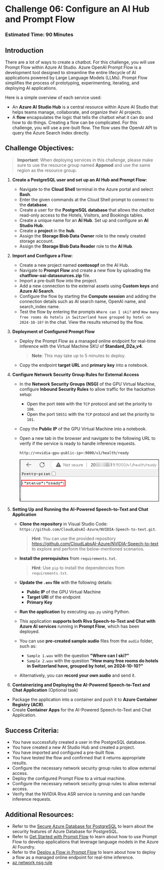 # Challenge 06: Configure an AI Hub and Prompt Flow
### Estimated Time: 90 Minutes
## Introduction

There are a lot of ways to create a chatbot. For this challenge, you will use Prompt Flow within Azure AI Studio. Azure OpenAI Prompt Flow is a development tool designed to streamline the entire lifecycle of AI applications powered by Large Language Models (LLMs). Prompt Flow simplifies the process of prototyping, experimenting, iterating, and deploying AI applications.

Here is a simple overview of each service used:

- An **Azure AI Studio Hub** is a central resource within Azure AI Studio that helps teams manage, collaborate, and organize their AI projects.
- A **flow** encapsulates the logic that tells the chatbot what it can do and how to do things. Creating a flow can be complicated. For this challenge, you will use a pre-built flow. The flow uses the OpenAI API to query the Azure Search Index directly.

## Challenge Objectives:

> **Important**: When deploying services in this challenge, please make sure to use the resource group named **Appmod** and use the same region as the resource group.

1. **Create a PostgreSQL user and set up an AI Hub and Prompt Flow:**

   - Navigate to the **Cloud Shell** terminal in the Azure portal and select **Bash**.
   - Enter the given commands at the Cloud Shell prompt to connect to the **database**.
   - Create a user for the **PostgreSQL database** that allows the chatbot read-only access to the Hotels, Visitors, and Bookings tables.
   - Create a unique name for an **AI Hub**. Set up and configure an **AI Studio Hub**.
   - Create a **project** in the **hub**.
   - Assign the **Storage Blob Data Owner** role to the newly created storage account.
   - Assign the **Storage Blob Data Reader** role to the **AI Hub**.

1. **Import and Configure a Flow:** 

   - Create a new project named **contosopf** on the AI Hub.
   - Navigate to **Prompt Flow** and create a new flow by uploading the **chatflow-oai-datasources.zip** file.
   - Import a pre-built flow into the project. 
   - Add a new connection to the external assets using **Custom keys** and **Azure AI Search**.
   - Configure the flow by starting the **Compute session** and adding the connection details such as AI search name, OpenAI name, and search_index name.
   - Test the flow by entering the prompts `Where can I ski?` and `How many free rooms do hotels in Switzerland have grouped by hotel on 2024-10-10?` in the chat. View the results returned by the flow.

1. **Deployment of Configured Prompt Flow**

   - Deploy the Prompt Flow as a managed online endpoint for real-time inference with the Virtual Machine SKU of **Standard_D2a_v4**.

     > **Note**: This may take up to 5 minutes to deploy.   

   - Copy the endpoint **target URL** and **primary key** into a notebook.

1. **Configure Network Security Group Rules for External Access**

   - In the **Network Security Groups (NSG)** of the GPU Virtual Machine, configure **Inbound Security Rules** to allow traffic for the hackathon setup:  

      - Open the port `9000` with the `TCP` protocol and set the priority to `100`.  
      - Open the port `50551` with the `TCP` protocol and set the priority to `101`.  

   - Copy the **Public IP** of the GPU Virtual Machine into a notebook. 
     
   - Open a new tab in the browser and navigate to the following URL to verify if the service is ready to handle inference requests.

      ```
      http://<nvidia-gpu-public-ip>:9000/v1/health/ready
      ```

      ![](../../media/web-trigger.png)

1. **Setting Up and Running the AI-Powered Speech-to-Text and Chat Application** 

   - **Clone the repository** in Visual Studio Code: `https://github.com/CloudLabsAI-Azure/NVIDIA-Speech-to-text.git`.  
      > **Hint**: You can use the provided repository https://github.com/CloudLabsAI-Azure/NVIDIA-Speech-to-text to explore and perform the below-mentioned scenarios.  

   - **Install the prerequisites** from `requirements.txt`.  
      > **Hint**: Use `pip` to install the dependencies from `requirements.txt`.  

   - **Update the `.env` file** with the following details:  
      - **Public IP** of the GPU Virtual Machine  
      - **Target URI** of the endpoint  
      - **Primary Key**  

   - **Run the application** by executing `app.py` using Python.  

   - This application **supports both Riva Speech-to-Text and Chat with Azure AI services** running in **Prompt Flow**, which has been deployed.  

   - You can use **pre-created sample audio** files from the `audio` folder, such as:  
      - `Sample 1.wav` with the question **"Where can I ski?"**  
      - `Sample 2.wav` with the question **"How many free rooms do hotels in Switzerland have, grouped by hotel, on 2024-10-10?"**  

   - Alternatively, you can **record your own audio** and send it.

1. **Containerizing and Deploying the AI-Powered Speech-to-Text and Chat Application**  (Optional task)

- Package the application into a container and push it to **Azure Container Registry (ACR)**.  
- Create **Container Apps** for the AI-Powered Speech-to-Text and Chat Application.

## Success Criteria:

- You have successfully created a user in the PostgreSQL database.
- You have created a new AI Studio Hub and created a project.
- You have imported and configured a pre-built flow.
- You have tested the flow and confirmed that it returns appropriate results.
- Configure the necessary network security group rules to allow external access.
- Deploy the configured Prompt Flow to a virtual machine.
- Configure the necessary network security group rules to allow external access.
- Verify that the NVIDIA Riva ASR service is running and can handle inference requests.

## Additional Resources:

-  Refer to the [Secure Azure Database for PostgreSQL](https://learn.microsoft.com/en-us/training/modules/secure-azure-database-for-postgresql/) to learn about the security features of Azure Database for PostgreSQL.
-  Refer to [Get Started with Prompt Flow](https://learn.microsoft.com/en-us/training/modules/get-started-prompt-flow-ai-studio/) to learn about how to use Prompt Flow to develop applications that leverage language models in the Azure AI Foundry.
-  Refer to the [Deploy a Flow in Prompt Flow](https://learn.microsoft.com/en-us/azure/machine-learning/prompt-flow/how-to-deploy-for-real-time-inference?view=azureml-api-2) to learn about how to deploy a flow as a managed online endpoint for real-time inference.
- [az network nsg rule](https://learn.microsoft.com/en-us/cli/azure/network/nsg/rule?view=azure-cli-latest#az-network-nsg-rule-create)

